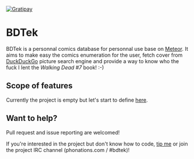 [![Gratipay](https://img.shields.io/gratipay/MartinDelille.svg)](https://gratipay.com/MartinDelille)

# BDTek

BDTek is a personnal comics database for personnal use base on [Meteor](http://www.meteor.com). It aims to make easy the comics enumeration for the user, fetch cover from [DuckDuckGo](https://duckduckgo.com/) picture search engine and provide a way to know who the fuck I lent the *Walking Dead #7* book! :-)

## Scope of features

Currently the project is empty but let's start to define [here](https://github.com/MartinDelille/BDTek/issues).

## Want to help?

Pull request and issue reporting are welcomed!

If you're interested in the project but don't know how to code, [tip me](https://gratipay.com/MartinDelille) or join the project IRC channel (phonations.com / #bdtek)!
